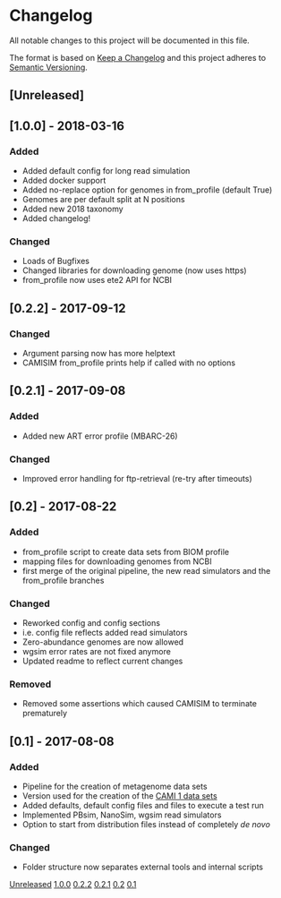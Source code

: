 # Changelog

All notable changes to this project will be documented in this file.

The format is based on [Keep a Changelog](http://keepachangelog.com/en/1.0.0/) and this project adheres to [Semantic Versioning](http://semver.org/spec/v2.0.0.html).

## [Unreleased]

## [1.0.0] - 2018-03-16

### Added
- Added default config for long read simulation
- Added docker support
- Added no-replace option for genomes in from_profile (default True)
- Genomes are per default split at N positions
- Added new 2018 taxonomy
- Added changelog!

### Changed
- Loads of Bugfixes
- Changed libraries for downloading genome (now uses https)
- from_profile now uses ete2 API for NCBI

## [0.2.2] - 2017-09-12

### Changed
- Argument parsing now has more helptext
- CAMISIM from_profile prints help if called with no options

## [0.2.1] - 2017-09-08

### Added
- Added new ART error profile (MBARC-26)

### Changed
- Improved error handling for ftp-retrieval (re-try after timeouts)

## [0.2] - 2017-08-22

### Added
- from_profile script to create data sets from BIOM profile
- mapping files for downloading genomes from NCBI
- first merge of the original pipeline, the new read simulators and the from_profile branches

### Changed
- Reworked config and config sections
- i.e. config file reflects added read simulators
- Zero-abundance genomes are now allowed
- wgsim error rates are not fixed anymore
- Updated readme to reflect current changes

### Removed
- Removed some assertions which caused CAMISIM to terminate prematurely

## [0.1] - 2017-08-08

### Added
- Pipeline for the creation of metagenome data sets
- Version used for the creation of the [CAMI 1 data sets](https://data.cami-challenge.org/participate)
- Added defaults, default config files and files to execute a test run
- Implemented PBsim, NanoSim, wgsim read simulators
- Option to start from distribution files instead of completely *de novo*

### Changed
- Folder structure now separates external tools and internal scripts

[Unreleased](https://github.com/CAMI-challenge/CAMISIM/compare/1.0.0...HEAD)
[1.0.0](https://github.com/CAMI-challenge/CAMISIM/compare/0.2.2...1.0.0)
[0.2.2](https://github.com/CAMI-challenge/CAMISIM/compare/0.2.1...0.2.2)
[0.2.1](https://github.com/CAMI-challenge/CAMISIM/compare/0.2...0.2.1)
[0.2](https://github.com/CAMI-challenge/CAMISIM/compare/0.1...0.2)
[0.1](https://github.com/CAMI-challenge/CAMISIM/releases/tag/0.1)
